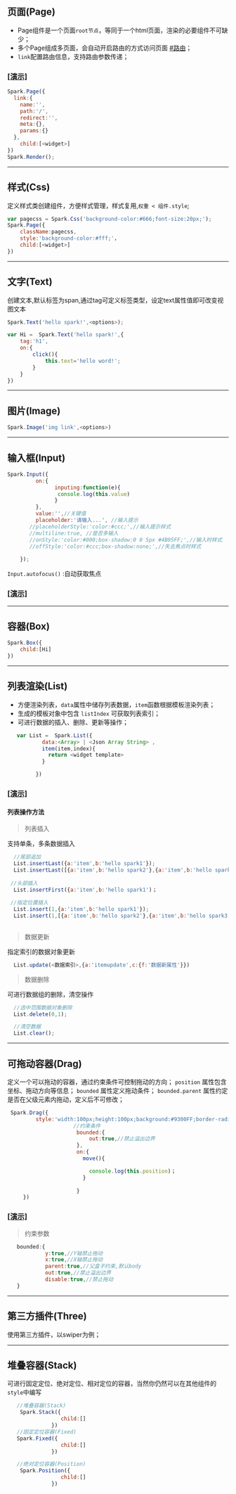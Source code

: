 ## 页面(Page)

* Page组件是一个页面`root节点`，等同于一个html页面，渲染的必要组件不可缺少；
* 多个Page组成多页面，会自动开启路由的方式访问页面 [#路由](zh-cn/more-pages.md)；
* `link`配置路由信息，支持路由参数传递；
### <a href="/demo/router.html">[演示]</a>
```javascript
Spark.Page({
  link:{
    name:'',
    path:'/',
    redirect:'',
    meta:{},
    params:{}
  },
	child:[<widget>]
})
Spark.Render();
```
-------------------
## 样式(Css)

定义样式类创建组件，方便样式管理，样式复用,`权重 < 组件.style`;

```javascript
var pagecss = Spark.Css('background-color:#666;font-size:20px;');
Spark.Page({
	className:pagecss,
	style:'background-color:#fff;'，
	child:[<widget>]
})

```
 -------------------
## 文字(Text)

创建文本,默认标签为span,通过tag可定义标签类型，设定text属性值即可改变视图文本

```javascript
Spark.Text('hello spark!',<options>);

var Hi =  Spark.Text('hello spark!',{
	tag:'h1',
	on:{
		click(){
			this.text='hello word!';
		}
	}
})
```
 -------------------
## 图片(Image)
```javascript
Spark.Image('img link',<options>)
```
 -------------------
## 输入框(Input)
```javascript
Spark.Input({
         on:{
               inputing:function(e){
                console.log(this.value)
               }
         },
         value:'',//关键值
         placeholder:'请输入...', //输入提示
       //placeholderStyle:'color:#ccc;',//输入提示样式
       //multiline:true, //是否多输入
       //onStyle:'color:#000;box-shadow:0 0 5px #4B95FF;',//输入时样式
       //offStyle:'color:#ccc;box-shadow:none;',//失去焦点时样式
      
    });

```
`Input.autofocus()` :自动获取焦点

### <a href="/demo/input.html">[演示]</a>
 -------------------
## 容器(Box)
```javascript
Spark.Box({
	child:[Hi]
})
```
 -------------------
## 列表渲染(List)

* 方便渲染列表，`data`属性中储存列表数据，`item`函数根据模板渲染列表；
* 生成的模板对象中包含 `listIndex` 可获取列表索引；
* 可进行数据的插入、删除、更新等操作；


```javascript
   var List =  Spark.List({
		   data:<Array> | <Json Array String> ,
		   item(item,index){
		   	 return <widget template>
		   }

		 })

```
### <a href="/demo/list.html">[演示]</a>
#### 列表操作方法
>列表插入

支持单条，多条数据插入
```javascript
  //尾部追加 
  List.insertLast({a:'item',b:'hello spark1'});
  List.insertLast([{a:'item',b:'hello spark2'},{a:'item',b:'hello spark3'}]);
 
 //头部插入
  List.insertFirst({a:'item',b:'hello spark1')；
 
 //指定位置插入
  List.insert(1,{a:'item',b:'hello spark1'});
  List.insert(1,[{a:'item',b:'hello spark2'},{a:'item',b:'hello spark3']);
                              

```
> 数据更新

指定索引的数据对象更新

```javascript
  List.update(<数据索引>,{a:'itemupdate',c:{f:'数据新属性'}})
```

> 数据删除

可进行数据组的删除，清空操作

```javascript
  //选中范围数据对象删除
  List.delete(0,1);

  //清空数据
  List.clear();
```

 -------------------
## 可拖动容器(Drag)

定义一个可以拖动的容器，通过约束条件可控制拖动的方向；
`position` 属性包含坐标、拖动方向等信息；
`bounded`  属性定义拖动条件；
`bounded.parent` 属性约定是否在父级元素内拖动，定义后不可修改；
```javascript
 Spark.Drag({
         style:'width:100px;height:100px;background:#9300FF;border-radius:100px;z-index:9;',
                     //约束条件
                      bounded:{
                          out:true,//禁止溢出边界
                      },
                      on:{
                        move(){

                          console.log(this.position)；
                        }
                        
                      }
     }) 
```
### <a href="/demo/drag.html">[演示]</a>

> 约束参数
```javascript   
   bounded:{
   			y:true,//Y轴禁止拖动
   			x:true,//X轴禁止拖动
   			parent:true,//父盒子约束,默认body
   			out:true,//禁止溢出边界
   			disable:true,//禁止拖动
   }
```
 -------------------
## 第三方插件(Three)

使用第三方插件，以swiper为例；



 -------------------
## 堆叠容器(Stack)

可进行固定定位、绝对定位、相对定位的容器，当然你仍然可以在其他组件的`style`中编写

```javascript
   //堆叠容器(Stack)
    Spark.Stack({
                 child:[]
              })
   //固定定位容器(Fixed)
   Spark.Fixed({
                 child:[]
              })

   //绝对定位容器(Position)
    Spark.Position({
                 child:[]
              })
```

